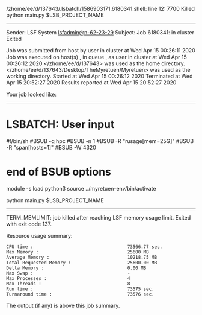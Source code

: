 /zhome/ee/d/137643/.lsbatch/1586903171.6180341.shell: line 12:  7700 Killed                  python main.py $LSB_PROJECT_NAME

------------------------------------------------------------
Sender: LSF System <lsfadmin@n-62-23-29>
Subject: Job 6180341: <NNAgent158000-IMP-sample-length10-hist10> in cluster <dcc> Exited

Job <NNAgent158000-IMP-sample-length10-hist10> was submitted from host <n-62-30-6> by user <s183905> in cluster <dcc> at Wed Apr 15 00:26:11 2020
Job was executed on host(s) <n-62-23-29>, in queue <hpc>, as user <s183905> in cluster <dcc> at Wed Apr 15 00:26:12 2020
</zhome/ee/d/137643> was used as the home directory.
</zhome/ee/d/137643/Desktop/TheMyretuen/Myretuen> was used as the working directory.
Started at Wed Apr 15 00:26:12 2020
Terminated at Wed Apr 15 20:52:27 2020
Results reported at Wed Apr 15 20:52:27 2020

Your job looked like:

------------------------------------------------------------
# LSBATCH: User input
#!/bin/sh
#BSUB -q hpc
#BSUB -n 1
#BSUB -R "rusage[mem=25G]"
#BSUB -R "span[hosts=1]"
#BSUB -W 4320
# end of BSUB options

module -s load python3
source ../myretuen-env/bin/activate

python main.py $LSB_PROJECT_NAME


------------------------------------------------------------

TERM_MEMLIMIT: job killed after reaching LSF memory usage limit.
Exited with exit code 137.

Resource usage summary:

    CPU time :                                   73566.77 sec.
    Max Memory :                                 25600 MB
    Average Memory :                             10218.75 MB
    Total Requested Memory :                     25600.00 MB
    Delta Memory :                               0.00 MB
    Max Swap :                                   -
    Max Processes :                              4
    Max Threads :                                8
    Run time :                                   73575 sec.
    Turnaround time :                            73576 sec.

The output (if any) is above this job summary.

